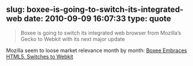 slug: boxee-is-going-to-switch-its-integrated-web
date: 2010-09-09 16:07:33
type: quote
---

> Boxee is going to switch its integrated web browser from Mozilla’s Gecko to Webkit with its next major update

Mozilla seem to loose market relevance month by month: [Boxee Embraces HTML5, Switches to Webkit](http://newteevee.com/2010/09/08/boxee-embraces-html5-switches-to-webkit/?utm_source=feedburner&utm_medium=feed&utm_campaign=Feed%3A+OmMalik+%28GigaOM%29&utm_content=Google+Reader)
